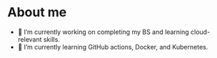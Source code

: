 # About me

- 🔭 I’m currently working on completing my BS and learning cloud-relevant skills.
- 🌱 I’m currently learning GitHub actions, Docker, and Kubernetes.
<!-- - 👯 I’m looking to collaborate on ... --!>
<!-- - 🤔 I’m looking for help with ... --!>
